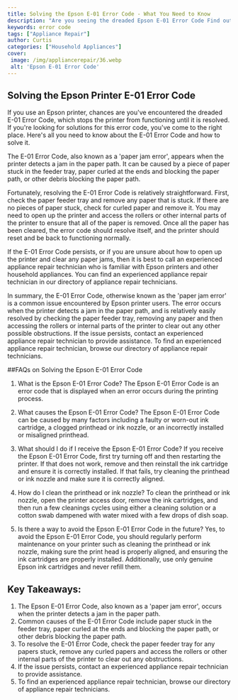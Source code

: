 ```yaml
---
title: Solving the Epson E-01 Error Code - What You Need to Know
description: "Are you seeing the dreaded Epson E-01 Error Code Find out what you need to know to resolve the error quickly and get your printer back up and running"
keywords: error code
tags: ["Appliance Repair"]
author: Curtis
categories: ["Household Appliances"]
cover: 
 image: /img/appliancerepair/36.webp
 alt: 'Epson E-01 Error Code'
---
```

## Solving the Epson Printer E-01 Error Code

If you use an Epson printer, chances are you've encountered the dreaded E-01 Error Code, which stops the printer from functioning until it is resolved. If you're looking for solutions for this error code, you've come to the right place. Here's all you need to know about the E-01 Error Code and how to solve it. 

The E-01 Error Code, also known as a 'paper jam error', appears when the printer detects a jam in the paper path. It can be caused by a piece of paper stuck in the feeder tray, paper curled at the ends and blocking the paper path, or other debris blocking the paper path. 

Fortunately, resolving the E-01 Error Code is relatively straightforward. First, check the paper feeder tray and remove any paper that is stuck. If there are no pieces of paper stuck, check for curled paper and remove it. You may need to open up the printer and access the rollers or other internal parts of the printer to ensure that all of the paper is removed. Once all the paper has been cleared, the error code should resolve itself, and the printer should reset and be back to functioning normally.

If the E-01 Error Code persists, or if you are unsure about how to open up the printer and clear any paper jams, then it is best to call an experienced appliance repair technician who is familiar with Epson printers and other household appliances. You can find an experienced appliance repair technician in our directory of appliance repair technicians. 

In summary, the E-01 Error Code, otherwise known as the 'paper jam error' is a common issue encountered by Epson printer users. The error occurs when the printer detects a jam in the paper path, and is relatively easily resolved by checking the paper feeder tray, removing any paper and then accessing the rollers or internal parts of the printer to clear out any other possible obstructions. If the issue persists, contact an experienced appliance repair technician to provide assistance. To find an experienced appliance repair technician, browse our directory of appliance repair technicians.

##FAQs on Solving the Epson E-01 Error Code
1. What is the Epson E-01 Error Code? 
The Epson E-01 Error Code is an error code that is displayed when an error occurs during the printing process. 

2. What causes the Epson E-01 Error Code? 
The Epson E-01 Error Code can be caused by many factors including a faulty or worn-out ink cartridge, a clogged printhead or ink nozzle, or an incorrectly installed or misaligned printhead.

3. What should I do if I receive the Epson E-01 Error Code?
If you receive the Epson E-01 Error Code, first try turning off and then restarting the printer. If that does not work, remove and then reinstall the ink cartridge and ensure it is correctly installed. If that fails, try cleaning the printhead or ink nozzle and make sure it is correctly aligned. 

4. How do I clean the printhead or ink nozzle?
To clean the printhead or ink nozzle, open the printer access door, remove the ink cartridges, and then run a few cleanings cycles using either a cleaning solution or a cotton swab dampened with water mixed with a few drops of dish soap. 

5. Is there a way to avoid the Epson E-01 Error Code in the future?
Yes, to avoid the Epson E-01 Error Code, you should regularly perform maintenance on your printer such as cleaning the printhead or ink nozzle, making sure the print head is properly aligned, and ensuring the ink cartridges are properly installed. Additionally, use only genuine Epson ink cartridges and never refill them.

## Key Takeaways:
1. The Epson E-01 Error Code, also known as a 'paper jam error', occurs when the printer detects a jam in the paper path. 
2. Common causes of the E-01 Error Code include paper stuck in the feeder tray, paper curled at the ends and blocking the paper path, or other debris blocking the paper path.
3. To resolve the E-01 Error Code, check the paper feeder tray for any papers stuck, remove any curled papers and access the rollers or other internal parts of the printer to clear out any obstructions.
4. If the issue persists, contact an experienced appliance repair technician to provide assistance.
5. To find an experienced appliance repair technician, browse our directory of appliance repair technicians.
